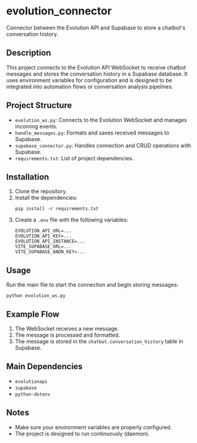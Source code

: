 
# evolution_connector

Connector between the Evolution API and Supabase to store a chatbot's conversation history.

## Description

This project connects to the Evolution API WebSocket to receive chatbot messages and stores the conversation history in a Supabase database. It uses environment variables for configuration and is designed to be integrated into automation flows or conversation analysis pipelines.

## Project Structure

- `evolution_ws.py`: Connects to the Evolution WebSocket and manages incoming events.
- `handle_messages.py`: Formats and saves received messages to Supabase.
- `supabase_connector.py`: Handles connection and CRUD operations with Supabase.
- `requirements.txt`: List of project dependencies.

## Installation

1. Clone the repository.
2. Install the dependencies:
   ```fish
   pip install -r requirements.txt
   ```
3. Create a `.env` file with the following variables:
   ```
   EVOLUTION_API_URL=...
   EVOLUTION_API_KEY=...
   EVOLUTION_API_INSTANCE=...
   VITE_SUPABASE_URL=...
   VITE_SUPABASE_ANON_KEY=...
   ```

## Usage

Run the main file to start the connection and begin storing messages:
```fish
python evolution_ws.py
```

## Example Flow

1. The WebSocket receives a new message.
2. The message is processed and formatted.
3. The message is stored in the `chatbot.conversation_history` table in Supabase.

## Main Dependencies

- `evolutionapi`
- `supabase`
- `python-dotenv`

## Notes

- Make sure your environment variables are properly configured.
- The project is designed to run continuously (daemon).
